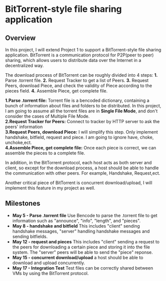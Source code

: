 # BitTorrent-style file sharing application
## Overview

In this project, I will extend Project 1 to support a BitTorrent-style file sharing application. BitTorrent is a communication protocol for P2P(peer to peer) sharing, which allows users to distribute data over the Internet in a decentralized way. 

The download process of BitTorrent can be roughly divided into 4 steps: **1.** Parse .torrent file. **2.** Request Tracker to get a list of Peers. **3.** Request Peers, download Piece, and check the validity of Piece according to the pieces field. **4.** Assemble Piece, get complete file. 


**1.Parse .torrent file:** Torrent file is a bencoded dictionary, containing a bunch of information about files and folders to be distributed. In this project, I am going to assume all the torrent files are in **Single File Mode**, and don't consider the cases of Multiple File Mode.  
**2.Request Tracker for Peers:**  Connect to tracker by HTTP server to ask the peers' information   
**3.Request Peers, download Piece:**  I will simplify this step. Only implement handshake, bitfield, request and piece. I am going to ignore have, choke, unchoke,ect.  
**4.Assemble Piece, get complete file:** Once each piece is correct, we can assemble the pieces to a complete file.

In addition, in the BitTorrent protocol, each host acts as both server and client, so except for the download process, a host should be able to handle the communication with other peers. For example, Handshake, Request,ect. 

Another critical piece of BitTorrent is concurrent download/upload, I will implement this feature in my project as well.

## Milestones

- **May 5 - Parse .torrent file** Use Bencode to parse the .torrent file to get information such as "announce", "info", "length", and "pieces".  
- **May 8 - handshake and bitfield** This includes "client" sending handshake messages, "server" handling handshake messages and sending bitfields.
- **May 12 - request and pieces** This includes "client" sending a request to the peers for downloading a certain piece and storing it into the file system. The "server" peers will be able to send the "piece" reponse.
- **May 15 - concurrent download/upload** a host should be able to download and upload concurrently.
- **May 17 - Integration Test** Test files can be correctly shared between VMs by using the BitTorrent protocol.
